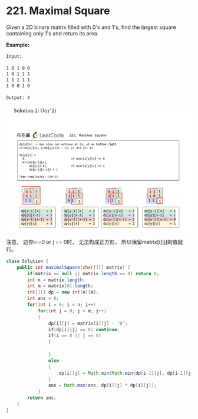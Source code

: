 # 221. Maximal Square



Given a 2D binary matrix filled with 0's and 1's, find the largest square containing only 1's and return its area.

**Example:**

```text
Input: 

1 0 1 0 0
1 0 1 1 1
1 1 1 1 1
1 0 0 1 0

Output: 4
```

![](../.gitbook/assets/image%20%283%29.png)

注意， 边界i==0 or j == 0时， 无法构成正方形， 所以保留matrix\[i\]\[j\]的值就行。

```java
class Solution {
    public int maximalSquare(char[][] matrix) {
        if(matrix == null || matrix.length == 0) return 0;
        int n = matrix.length;
        int m = matrix[0].length;
        int[][] dp = new int[n][m];
        int ans = 0;
        for(int i = 0; i < n; i++)
            for(int j = 0; j < m; j++)
            {
                dp[i][j] = matrix[i][j] - '0';
                if(dp[i][j] == 0) continue;
                if(i == 0 || j == 0)
                {
                    
                }
                else
                {
                    dp[i][j] = Math.min(Math.min(dp[i-1][j], dp[i-1][j-1]), dp[i][j-1]) + 1;
                }
                ans = Math.max(ans, dp[i][j] * dp[i][j]);
            }
        return ans;
    }
}
```

